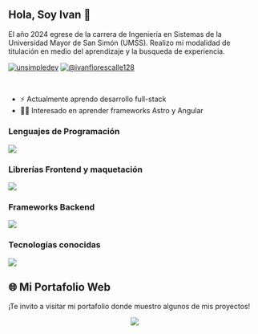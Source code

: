 ## Hola, Soy Ivan 👋


El año 2024 egrese de la carrera de Ingeniería en Sistemas de la Universidad Mayor de San Simón (UMSS).
Realizo mi modalidad de titulación en medio del aprendizaje y la busqueda de experiencia.

<p align="left">
    <a href="https://www.linkedin.com/in/ivan-flores-calle-78b646204/" target="blank"><img align="center" src="https://img.shields.io/badge/LinkedIn-0077B5?style=for-the-badge&logo=linkedin&logoColor=white" alt="unsimpledev"/></a>
    <a href = "mailto:ivanflorescalle128@gmail.com" target="blank"><img align="center" src="https://img.shields.io/badge/Gmail-D14836?style=for-the-badge&logo=gmail&logoColor=white" alt="@ivanflorescalle128"  /></a>
</p>

<br />

- ⚡ Actualmente aprendo desarrollo full-stack
- 👩‍💻 Interesado en aprender frameworks Astro y Angular

### Lenguajes de Programación
<p align="left">
  <a href="https://skillicons.dev">
    <img src="https://skillicons.dev/icons?i=java,php,py,js&perline=12" />
  </a>
</p>

### Librerías Frontend y maquetación
<p align="left">
  <a href="https://skillicons.dev">
    <img src="https://skillicons.dev/icons?i=css,html,react,bootstrap,tailwind&perline=12" />
  </a>
</p>

### Frameworks Backend
<p align="left">
  <a href="https://skillicons.dev">
    <img src="https://skillicons.dev/icons?i=django,laravel,spring&perline=12" />
  </a>
</p>

### Tecnologías conocidas
<p align="left">
  <a href="https://skillicons.dev">
    <img src="https://skillicons.dev/icons?i=vite,mysql,postgres,git,github,postman,vscode,bash,linux&perline=12" />
  </a>
</p>


## 🌐 Mi Portafolio Web

¡Te invito a visitar mi portafolio donde muestro algunos de mis proyectos!

<p align="center">
    <a href="https://ivanfc29.github.io/portafolio/" target="_blank">
        <img src="https://img.shields.io/badge/Ver%20Portafolio-blue?style=for-the-badge&logo=google-chrome" />
    </a>
</p>


